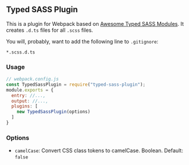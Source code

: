 ## Typed SASS Plugin

This is a plugin for Webpack based on [Awesome Typed SASS Modules](https://github.com/dhleong/awesome-typed-sass-modules).
It creates `.d.ts` files for all `.scss` files.

You will, probably, want to add the following line to `.gitignore`:
```gitignore
*.scss.d.ts
```

### Usage
```js
// webpack.config.js
const TypedSassPlugin = require("typed-sass-plugin");
module.exports = {
  entry: //...,
  output: //...,
  plugins: [
    new TypedSassPlugin(options)
  ]
}
```

### Options
- `camelCase`: Convert CSS class tokens to camelCase. Boolean. Default: `false`
